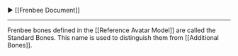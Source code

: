 ▶ [[Frenbee Document]]

---

Frenbee bones defined in the [[Reference Avatar Model]] are called the Standard Bones. This name is used to distinguish them from [[Additional Bones]].